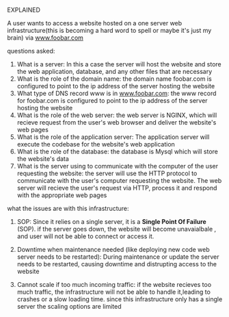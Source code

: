 EXPLAINED

A user wants to access a website hosted on a one server web infrastructure(this is becoming a hard word to spell or maybe it's just my brain) via www.foobar.com

questions asked:
  1. What is a server:  In this a case the server will host the website and store the web application, database, and any other files that are necessary
  2. What is the role of the domain name: the domain name foobar.com is configured to point to the ip address of the server hosting the website
  3. What type of DNS record www is in www.foobar.com: the www record for foobar.com is configured to point to the ip address of the server hosting the website
  4. What is the role of the web server: the web server is NGINX, which will recieve request from the user's web browser and deliver the website's web pages 
  5. What is the role of the application server: The application server will execute the codebase for the website's web application
  6. What is the role of the database: the database is Mysql which will store the website's data
  7. What is the server using to communicate with the computer of the user requesting the website: the server will use the HTTP protocol to communicate with the user's computer requesting the website. The web server will recieve the user's request via HTTP, process it and respond with the appropriate web pages 


what the issues are with this infrastructure:
   1. SOP: Since it relies on a single server, it is a **Single Point Of Failure** (SOP). if the server goes down, the website will become unavaialbale , and user will not be able to connect or access it.
 
2. Downtime when maintenance needed (like deploying new code web server needs to be restarted): During maintenance or update the server needs to be restarted, causing downtime and distrupting access to the website
3. Cannot scale if too much incoming traffic: if the website recieves too much traffic, the infrastructure will not be able to handle it,leading to crashes or a slow loading time. since this infrastructure only has a single server the scaling options are limited
